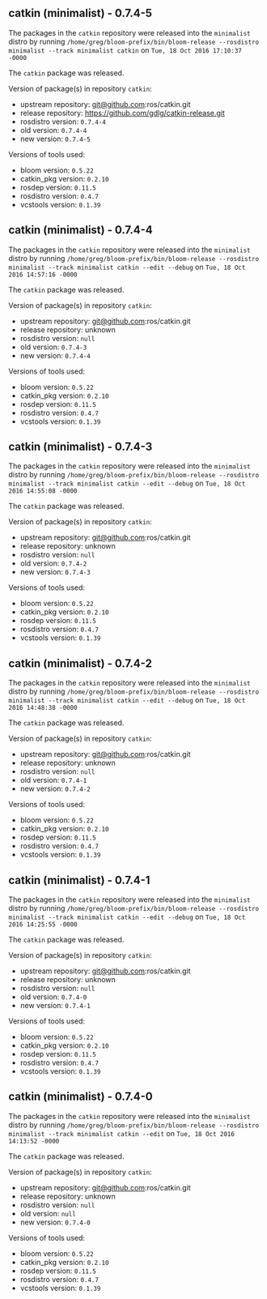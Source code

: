 ## catkin (minimalist) - 0.7.4-5

The packages in the `catkin` repository were released into the `minimalist` distro by running `/home/greg/bloom-prefix/bin/bloom-release --rosdistro minimalist --track minimalist catkin` on `Tue, 18 Oct 2016 17:10:37 -0000`

The `catkin` package was released.

Version of package(s) in repository `catkin`:

- upstream repository: git@github.com:ros/catkin.git
- release repository: https://github.com/gdlg/catkin-release.git
- rosdistro version: `0.7.4-4`
- old version: `0.7.4-4`
- new version: `0.7.4-5`

Versions of tools used:

- bloom version: `0.5.22`
- catkin_pkg version: `0.2.10`
- rosdep version: `0.11.5`
- rosdistro version: `0.4.7`
- vcstools version: `0.1.39`


## catkin (minimalist) - 0.7.4-4

The packages in the `catkin` repository were released into the `minimalist` distro by running `/home/greg/bloom-prefix/bin/bloom-release --rosdistro minimalist --track minimalist catkin --edit --debug` on `Tue, 18 Oct 2016 14:57:16 -0000`

The `catkin` package was released.

Version of package(s) in repository `catkin`:

- upstream repository: git@github.com:ros/catkin.git
- release repository: unknown
- rosdistro version: `null`
- old version: `0.7.4-3`
- new version: `0.7.4-4`

Versions of tools used:

- bloom version: `0.5.22`
- catkin_pkg version: `0.2.10`
- rosdep version: `0.11.5`
- rosdistro version: `0.4.7`
- vcstools version: `0.1.39`


## catkin (minimalist) - 0.7.4-3

The packages in the `catkin` repository were released into the `minimalist` distro by running `/home/greg/bloom-prefix/bin/bloom-release --rosdistro minimalist --track minimalist catkin --edit --debug` on `Tue, 18 Oct 2016 14:55:08 -0000`

The `catkin` package was released.

Version of package(s) in repository `catkin`:

- upstream repository: git@github.com:ros/catkin.git
- release repository: unknown
- rosdistro version: `null`
- old version: `0.7.4-2`
- new version: `0.7.4-3`

Versions of tools used:

- bloom version: `0.5.22`
- catkin_pkg version: `0.2.10`
- rosdep version: `0.11.5`
- rosdistro version: `0.4.7`
- vcstools version: `0.1.39`


## catkin (minimalist) - 0.7.4-2

The packages in the `catkin` repository were released into the `minimalist` distro by running `/home/greg/bloom-prefix/bin/bloom-release --rosdistro minimalist --track minimalist catkin --edit --debug` on `Tue, 18 Oct 2016 14:48:38 -0000`

The `catkin` package was released.

Version of package(s) in repository `catkin`:

- upstream repository: git@github.com:ros/catkin.git
- release repository: unknown
- rosdistro version: `null`
- old version: `0.7.4-1`
- new version: `0.7.4-2`

Versions of tools used:

- bloom version: `0.5.22`
- catkin_pkg version: `0.2.10`
- rosdep version: `0.11.5`
- rosdistro version: `0.4.7`
- vcstools version: `0.1.39`


## catkin (minimalist) - 0.7.4-1

The packages in the `catkin` repository were released into the `minimalist` distro by running `/home/greg/bloom-prefix/bin/bloom-release --rosdistro minimalist --track minimalist catkin --edit --debug` on `Tue, 18 Oct 2016 14:25:55 -0000`

The `catkin` package was released.

Version of package(s) in repository `catkin`:

- upstream repository: git@github.com:ros/catkin.git
- release repository: unknown
- rosdistro version: `null`
- old version: `0.7.4-0`
- new version: `0.7.4-1`

Versions of tools used:

- bloom version: `0.5.22`
- catkin_pkg version: `0.2.10`
- rosdep version: `0.11.5`
- rosdistro version: `0.4.7`
- vcstools version: `0.1.39`


## catkin (minimalist) - 0.7.4-0

The packages in the `catkin` repository were released into the `minimalist` distro by running `/home/greg/bloom-prefix/bin/bloom-release --rosdistro minimalist --track minimalist catkin --edit` on `Tue, 18 Oct 2016 14:13:52 -0000`

The `catkin` package was released.

Version of package(s) in repository `catkin`:

- upstream repository: git@github.com:ros/catkin.git
- release repository: unknown
- rosdistro version: `null`
- old version: `null`
- new version: `0.7.4-0`

Versions of tools used:

- bloom version: `0.5.22`
- catkin_pkg version: `0.2.10`
- rosdep version: `0.11.5`
- rosdistro version: `0.4.7`
- vcstools version: `0.1.39`


